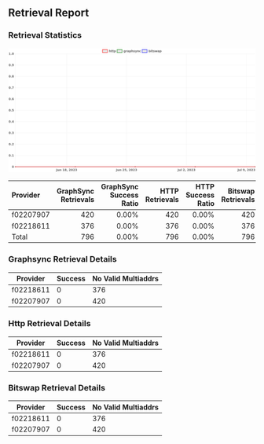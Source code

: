 ## Retrieval Report
### Retrieval Statistics
<img src="https://raw.githubusercontent.com/data-preservation-programs/filplus-checker-assets/main/filecoin-project/filecoin-plus-large-datasets/issues/1689/1689327100374.png"/>

| Provider  | GraphSync Retrievals | GraphSync Success Ratio | HTTP Retrievals | HTTP Success Ratio | Bitswap Retrievals | Bitswap Success Ratio |
| :-------- | -------------------: | ----------------------: | --------------: | -----------------: | -----------------: | --------------------: |
| f02207907 |                  420 |                   0.00% |             420 |              0.00% |                420 |                 0.00% |
| f02218611 |                  376 |                   0.00% |             376 |              0.00% |                376 |                 0.00% |
| Total     |                  796 |                   0.00% |             796 |              0.00% |                796 |                 0.00% |

### Graphsync Retrieval Details
| Provider  | Success | No Valid Multiaddrs |
| --------- | ------- | ------------------- |
| f02218611 | 0       | 376                 |
| f02207907 | 0       | 420                 |

### Http Retrieval Details
| Provider  | Success | No Valid Multiaddrs |
| --------- | ------- | ------------------- |
| f02218611 | 0       | 376                 |
| f02207907 | 0       | 420                 |

### Bitswap Retrieval Details
| Provider  | Success | No Valid Multiaddrs |
| --------- | ------- | ------------------- |
| f02218611 | 0       | 376                 |
| f02207907 | 0       | 420                 |
